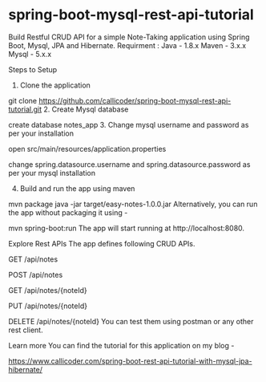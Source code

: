 # spring-boot-mysql-rest-api-tutorial
Build Restful CRUD API for a simple Note-Taking application using Spring Boot, Mysql, JPA and Hibernate.  Requirment :  Java - 1.8.x  Maven - 3.x.x  Mysql - 5.x.x

Steps to Setup
1. Clone the application

git clone https://github.com/callicoder/spring-boot-mysql-rest-api-tutorial.git
2. Create Mysql database

create database notes_app
3. Change mysql username and password as per your installation

open src/main/resources/application.properties

change spring.datasource.username and spring.datasource.password as per your mysql installation

4. Build and run the app using maven

mvn package
java -jar target/easy-notes-1.0.0.jar
Alternatively, you can run the app without packaging it using -

mvn spring-boot:run
The app will start running at http://localhost:8080.

Explore Rest APIs
The app defines following CRUD APIs.

GET /api/notes

POST /api/notes

GET /api/notes/{noteId}

PUT /api/notes/{noteId}

DELETE /api/notes/{noteId}
You can test them using postman or any other rest client.

Learn more
You can find the tutorial for this application on my blog -

https://www.callicoder.com/spring-boot-rest-api-tutorial-with-mysql-jpa-hibernate/
